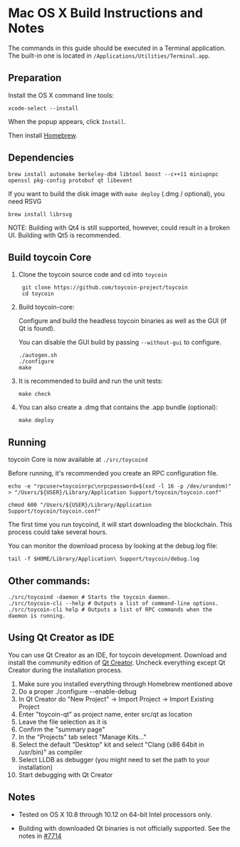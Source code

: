 Mac OS X Build Instructions and Notes
====================================
The commands in this guide should be executed in a Terminal application.
The built-in one is located in `/Applications/Utilities/Terminal.app`.

Preparation
-----------
Install the OS X command line tools:

`xcode-select --install`

When the popup appears, click `Install`.

Then install [Homebrew](https://brew.sh).

Dependencies
----------------------

    brew install automake berkeley-db4 libtool boost --c++11 miniupnpc openssl pkg-config protobuf qt libevent

If you want to build the disk image with `make deploy` (.dmg / optional), you need RSVG

    brew install librsvg

NOTE: Building with Qt4 is still supported, however, could result in a broken UI. Building with Qt5 is recommended.

Build toycoin Core
------------------------

1. Clone the toycoin source code and cd into `toycoin`

        git clone https://github.com/toycoin-project/toycoin
        cd toycoin

2.  Build toycoin-core:

    Configure and build the headless toycoin binaries as well as the GUI (if Qt is found).

    You can disable the GUI build by passing `--without-gui` to configure.

        ./autogen.sh
        ./configure
        make

3.  It is recommended to build and run the unit tests:

        make check

4.  You can also create a .dmg that contains the .app bundle (optional):

        make deploy

Running
-------

toycoin Core is now available at `./src/toycoind`

Before running, it's recommended you create an RPC configuration file.

    echo -e "rpcuser=toycoinrpc\nrpcpassword=$(xxd -l 16 -p /dev/urandom)" > "/Users/${USER}/Library/Application Support/toycoin/toycoin.conf"

    chmod 600 "/Users/${USER}/Library/Application Support/toycoin/toycoin.conf"

The first time you run toycoind, it will start downloading the blockchain. This process could take several hours.

You can monitor the download process by looking at the debug.log file:

    tail -f $HOME/Library/Application\ Support/toycoin/debug.log

Other commands:
-------

    ./src/toycoind -daemon # Starts the toycoin daemon.
    ./src/toycoin-cli --help # Outputs a list of command-line options.
    ./src/toycoin-cli help # Outputs a list of RPC commands when the daemon is running.

Using Qt Creator as IDE
------------------------
You can use Qt Creator as an IDE, for toycoin development.
Download and install the community edition of [Qt Creator](https://www.qt.io/download/).
Uncheck everything except Qt Creator during the installation process.

1. Make sure you installed everything through Homebrew mentioned above
2. Do a proper ./configure --enable-debug
3. In Qt Creator do "New Project" -> Import Project -> Import Existing Project
4. Enter "toycoin-qt" as project name, enter src/qt as location
5. Leave the file selection as it is
6. Confirm the "summary page"
7. In the "Projects" tab select "Manage Kits..."
8. Select the default "Desktop" kit and select "Clang (x86 64bit in /usr/bin)" as compiler
9. Select LLDB as debugger (you might need to set the path to your installation)
10. Start debugging with Qt Creator

Notes
-----

* Tested on OS X 10.8 through 10.12 on 64-bit Intel processors only.

* Building with downloaded Qt binaries is not officially supported. See the notes in [#7714](https://github.com/bitcoin/bitcoin/issues/7714)
